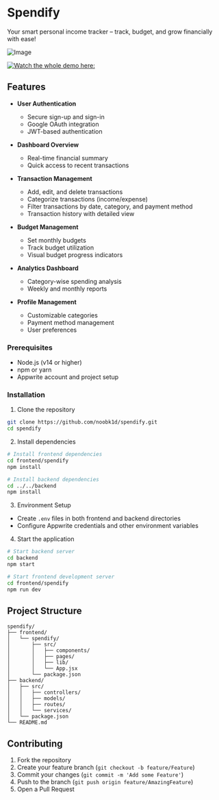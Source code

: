# Spendify

Your smart personal income tracker – track, budget, and grow financially with ease!

![Image](https://github.com/user-attachments/assets/869b79ad-6b77-4c5d-8c2e-7a1518034f05)

[![Watch the whole demo here:](📼)](https://drive.google.com/file/d/1eYr6fqgbb_ijh8oiBe1wDIGYiyyLY3hf/view?usp=sharing)

## Features

- **User Authentication**

  - Secure sign-up and sign-in
  - Google OAuth integration
  - JWT-based authentication

- **Dashboard Overview**

  - Real-time financial summary
  - Quick access to recent transactions

- **Transaction Management**

  - Add, edit, and delete transactions
  - Categorize transactions (income/expense)
  - Filter transactions by date, category, and payment method
  - Transaction history with detailed view

- **Budget Management**

  - Set monthly budgets
  - Track budget utilization
  - Visual budget progress indicators

- **Analytics Dashboard**

  - Category-wise spending analysis
  - Weekly and monthly reports

- **Profile Management**
  - Customizable categories
  - Payment method management
  - User preferences

### Prerequisites

- Node.js (v14 or higher)
- npm or yarn
- Appwrite account and project setup

### Installation

1. Clone the repository

```bash
git clone https://github.com/noobk1d/spendify.git
cd spendify
```

2. Install dependencies

```bash
# Install frontend dependencies
cd frontend/spendify
npm install

# Install backend dependencies
cd ../../backend
npm install
```

3. Environment Setup

- Create `.env` files in both frontend and backend directories
- Configure Appwrite credentials and other environment variables

4. Start the application

```bash
# Start backend server
cd backend
npm start

# Start frontend development server
cd frontend/spendify
npm run dev
```

## Project Structure

```
spendify/
├── frontend/
│   └── spendify/
│       ├── src/
│       │   ├── components/
│       │   ├── pages/
│       │   ├── lib/
│       │   └── App.jsx
│       └── package.json
├── backend/
│   ├── src/
│   │   ├── controllers/
│   │   ├── models/
│   │   ├── routes/
│   │   └── services/
│   └── package.json
└── README.md
```

<!-- ## API Documentation

### Authentication

- POST `/api/auth/signup` - User registration
- POST `/api/auth/signin` - User login
- POST `/api/auth/google` - Google OAuth authentication

### Transactions -->

## Contributing

1. Fork the repository
2. Create your feature branch (`git checkout -b feature/Feature`)
3. Commit your changes (`git commit -m 'Add some Feature'`)
4. Push to the branch (`git push origin feature/AmazingFeature`)
5. Open a Pull Request
